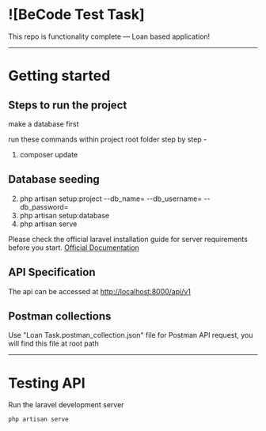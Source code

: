 # ![BeCode Test Task]

This repo is functionality complete — Loan based application!

----------

# Getting started

## Steps to run the project

make a database first

run these commands within project root folder step by step -
1. composer update

## Database seeding

2. php artisan setup:project --db_name=<your-db-name> --db_username=<your-db-username> --db_password=<your-db-password>
3. php artisan setup:database
4. php artisan serve

Please check the official laravel installation guide for server requirements before you start. [Official Documentation](https://laravel.com/docs/5.4/installation#installation)

## API Specification
The api can be accessed at [http://localhost:8000/api/v1](http://localhost:8000/api/v1)


## Postman collections
Use "Loan Task.postman_collection.json" file for Postman API request, you will find this file at root path
    
----------

# Testing API

Run the laravel development server

    php artisan serve
